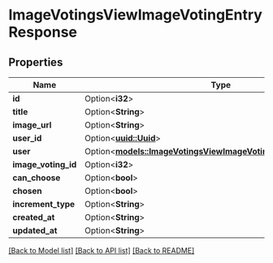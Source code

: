 # ImageVotingsViewImageVotingEntryResponse

## Properties

Name | Type | Description | Notes
------------ | ------------- | ------------- | -------------
**id** | Option<**i32**> |  | [optional]
**title** | Option<**String**> |  | [optional]
**image_url** | Option<**String**> |  | [optional]
**user_id** | Option<[**uuid::Uuid**](uuid::Uuid.md)> |  | [optional]
**user** | Option<[**models::ImageVotingsViewImageVotingEntryResponseUser**](ImageVotingsViewImageVotingEntryResponseUser.md)> |  | [optional]
**image_voting_id** | Option<**i32**> |  | [optional]
**can_choose** | Option<**bool**> |  | [optional]
**chosen** | Option<**bool**> |  | [optional]
**increment_type** | Option<**String**> |  | [optional]
**created_at** | Option<**String**> |  | [optional]
**updated_at** | Option<**String**> |  | [optional]

[[Back to Model list]](../README.md#documentation-for-models) [[Back to API list]](../README.md#documentation-for-api-endpoints) [[Back to README]](../README.md)


